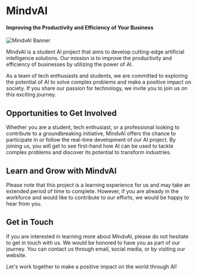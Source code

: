 # MindvAI 
#### Improving the Productivity and Efficiency of Your Business

![MindvAI Banner](https://i.goopics.net/rsulsf.png)

MindvAI is a student AI project that aims to develop cutting-edge artificial intelligence solutions. Our mission is to improve the productivity and efficiency of businesses by utilizing the power of AI.

As a team of tech enthusiasts and students, we are committed to exploring the potential of AI to solve complex problems and make a positive impact on society. If you share our passion for technology, we invite you to join us on this exciting journey.

## Opportunities to Get Involved

Whether you are a student, tech enthusiast, or a professional looking to contribute to a groundbreaking initiative, MindvAI offers the chance to participate in or follow the real-time development of our AI project. By joining us, you will get to see first-hand how AI can be used to tackle complex problems and discover its potential to transform industries.

## Learn and Grow with MindvAI

Please note that this project is a learning experience for us and may take an extended period of time to complete. However, if you are already in the workforce and would like to contribute to our efforts, we would be happy to hear from you.

## Get in Touch

If you are interested in learning more about MindvAI, please do not hesitate to get in touch with us. We would be honored to have you as part of our journey. You can contact us through email, social media, or by visiting our website.

Let's work together to make a positive impact on the world through AI!
